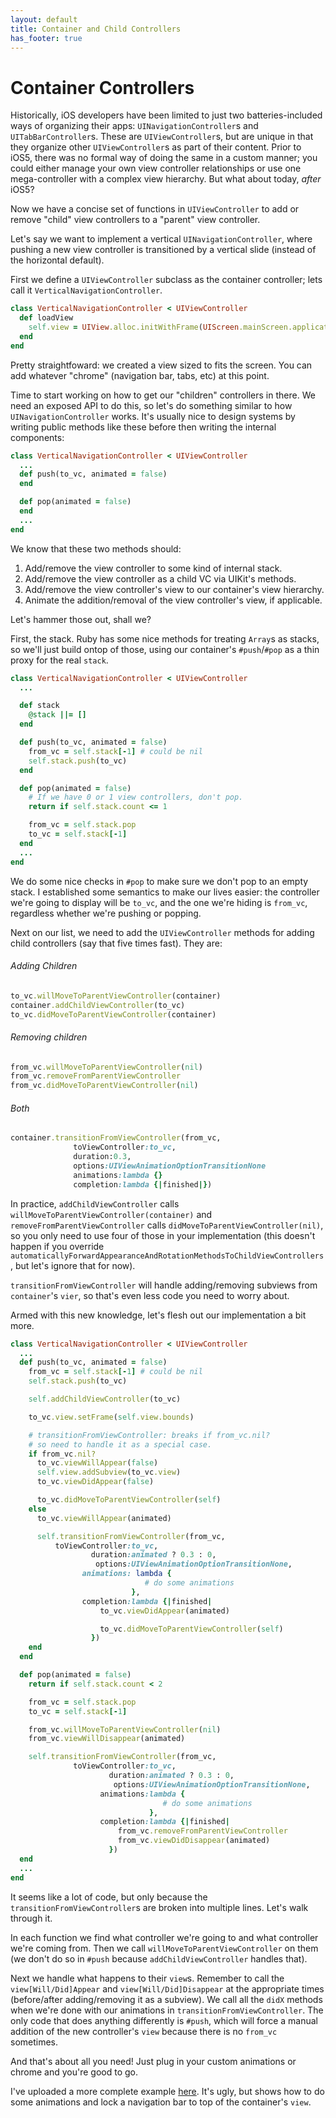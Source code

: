 ```yaml
---
layout: default
title: Container and Child Controllers
has_footer: true
---
```

# Container Controllers

Historically, iOS developers have been limited to just two batteries-included ways of organizing their apps: `UINavigationController`s and `UITabBarController`s. These are `UIViewController`s, but are unique in that they organize other `UIViewController`s as part of their content. Prior to iOS5, there was no formal way of doing the same in a custom manner; you could either manage your own view controller relationships or use one mega-controller with a complex view hierarchy. But what about today, *after* iOS5?

Now we have a concise set of functions in `UIViewController` to add or remove "child" view controllers to a "parent" view controller.

Let's say we want to implement a vertical `UINavigationController`, where pushing a new view controller is transitioned by a vertical slide (instead of the horizontal default).

First we define a `UIViewController` subclass as the container controller; lets call it `VerticalNavigationController`. 

```ruby
class VerticalNavigationController < UIViewController
  def loadView
    self.view = UIView.alloc.initWithFrame(UIScreen.mainScreen.applicationFrame)
  end
end
```

Pretty straightfoward: we created a view sized to fits the screen. You can add whatever "chrome" (navigation bar, tabs, etc) at this point.

Time to start working on how to get our "children" controllers in there. We need an exposed API to do this, so let's do something similar to how `UINavigationController` works. It's usually nice to design systems by writing public methods like these before then writing the internal components:

```ruby
class VerticalNavigationController < UIViewController
  ...
  def push(to_vc, animated = false)
  end

  def pop(animated = false)
  end
  ...
end
```

We know that these two methods should:

1. Add/remove the view controller to some kind of internal stack.
2. Add/remove the view controller as a child VC via UIKit's methods.
3. Add/remove the view controller's view to our container's view hierarchy.
4. Animate the addition/removal of the view controller's view, if applicable.

Let's hammer those out, shall we?

First, the stack. Ruby has some nice methods for treating `Array`s as stacks, so we'll just build ontop of those, using our container's `#push`/`#pop` as a thin proxy for the real `stack`. 

```ruby
class VerticalNavigationController < UIViewController
  ...

  def stack
    @stack ||= []
  end

  def push(to_vc, animated = false)
    from_vc = self.stack[-1] # could be nil
    self.stack.push(to_vc)
  end

  def pop(animated = false)
    # If we have 0 or 1 view controllers, don't pop.
    return if self.stack.count <= 1

    from_vc = self.stack.pop
    to_vc = self.stack[-1]
  end
  ...
end
```

We do some nice checks in `#pop` to make sure we don't pop to an empty stack. I established some semantics to make our lives easier: the controller we're going to display will be `to_vc`, and the one we're hiding is `from_vc`, regardless whether we're pushing or popping.

Next on our list, we need to add the `UIViewController` methods for adding child controllers (say that five times fast). They are:

###### Adding Children

```ruby
to_vc.willMoveToParentViewController(container)
container.addChildViewController(to_vc)
to_vc.didMoveToParentViewController(container)
```

###### Removing children

```ruby
from_vc.willMoveToParentViewController(nil)
from_vc.removeFromParentViewController
from_vc.didMoveToParentViewController(nil)
```

###### Both

```ruby
container.transitionFromViewController(from_vc,
              toViewController:to_vc,
              duration:0.3,
              options:UIViewAnimationOptionTransitionNone
              animations:lambda {}
              completion:lambda {|finished|})
```

In practice, `addChildViewController` calls `willMoveToParentViewController(container)` and  `removeFromParentViewController` calls `didMoveToParentViewController(nil)`, so you only need to use four of those in your implementation (this doesn't happen if you override `automaticallyForwardAppearanceAndRotationMethodsToChildViewControllers`, but let's ignore that for now).

`transitionFromViewController` will handle adding/removing subviews from `container`'s `vier`, so that's even less code you need to worry about.

Armed with this new knowledge, let's flesh out our implementation a bit more.

```ruby
class VerticalNavigationController < UIViewController
  ...
  def push(to_vc, animated = false)
    from_vc = self.stack[-1] # could be nil
    self.stack.push(to_vc)

    self.addChildViewController(to_vc)

    to_vc.view.setFrame(self.view.bounds)

    # transitionFromViewController: breaks if from_vc.nil?
    # so need to handle it as a special case.
    if from_vc.nil?
      to_vc.viewWillAppear(false)
      self.view.addSubview(to_vc.view)
      to_vc.viewDidAppear(false)

      to_vc.didMoveToParentViewController(self)
    else
      to_vc.viewWillAppear(animated)

      self.transitionFromViewController(from_vc, 
          toViewController:to_vc,
                  duration:animated ? 0.3 : 0,
                   options:UIViewAnimationOptionTransitionNone,
                animations: lambda {
                              # do some animations
                           },
                completion:lambda {|finished|
                    to_vc.viewDidAppear(animated)

                    to_vc.didMoveToParentViewController(self)
                  })
    end
  end

  def pop(animated = false)
    return if self.stack.count < 2

    from_vc = self.stack.pop
    to_vc = self.stack[-1]

    from_vc.willMoveToParentViewController(nil)
    from_vc.viewWillDisappear(animated)

    self.transitionFromViewController(from_vc, 
              toViewController:to_vc,
                      duration:animated ? 0.3 : 0,
                       options:UIViewAnimationOptionTransitionNone,
                    animations:lambda {
                                  # do some animations
                               },
                    completion:lambda {|finished|
                        from_vc.removeFromParentViewController
                        from_vc.viewDidDisappear(animated)
                      })
  end
  ...
end
```

It seems like a lot of code, but only because the `transitionFromViewController`s are broken into multiple lines. Let's walk through it.

In each function we find what controller we're going to and what controller we're coming from. Then we call `willMoveToParentViewController` on them (we don't do so in `#push` because `addChildViewController` handles that).

Next we handle what happens to their `view`s. Remember to call the `view[Will/Did]Appear` and `view[Will/Did]Disappear` at the appropriate times (before/after adding/removing it as a subview). We call all the `didX` methods when we're done with our animations in `transitionFromViewController`. The only code that does anything differently is `#push`, which will force a manual addition of the new controller's `view` because there is no `from_vc` sometimes.

And that's about all you need! Just plug in your custom animations or chrome and you're good to go.

I've uploaded a more complete example [here](https://github.com/clayallsopp/motion-tips/tree/master/1-child-controllers/Children). It's ugly, but shows how to do some animations and lock a navigation bar to top of the container's `view`.